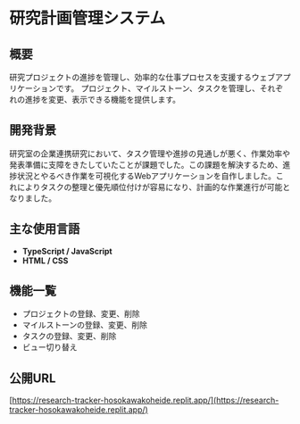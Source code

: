 # 研究計画管理システム

## 概要

研究プロジェクトの進捗を管理し、効率的な仕事プロセスを支援するウェブアプリケーションです。
プロジェクト、マイルストーン、タスクを管理し、それぞれの進捗を変更、表示できる機能を提供します。

## 開発背景

研究室の企業連携研究において、タスク管理や進捗の見通しが悪く、作業効率や発表準備に支障をきたしていたことが課題でした。この課題を解決するため、進捗状況とやるべき作業を可視化するWebアプリケーションを自作しました。これによりタスクの整理と優先順位付けが容易になり、計画的な作業進行が可能となりました。

## 主な使用言語

- **TypeScript / JavaScript**
- **HTML / CSS**
## 機能一覧

- プロジェクトの登録、変更、削除
- マイルストーンの登録、変更、削除
- タスクの登録、変更、削除
- ビュー切り替え

## 公開URL

[https://research-tracker-hosokawakoheide.replit.app/](https://research-tracker-hosokawakoheide.replit.app/)


